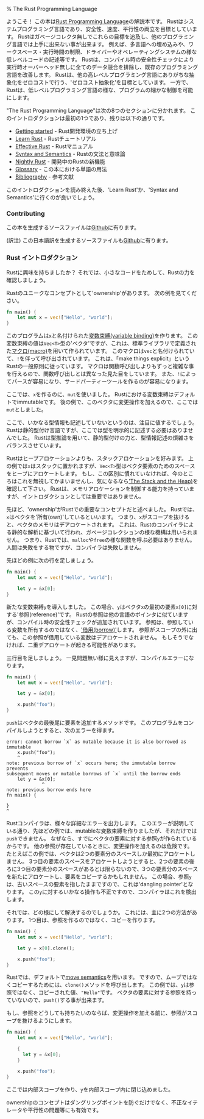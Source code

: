 % The Rust Programming Language

ようこそ！
この本は[Rust Programming Language][rust]の解説本です。
Rustはシステムプログラミング言語であり、安全性、速度、平行性の両立を目標としています。
Rustはガベージコレクタ無しでこれらの目標を追及し、他のプログラミング言語では上手に出来ない事が出来ます。
例えば、多言語への埋め込みや、ワークスペース・実行時間の制限、ドライバーやオペレーティングシステムの様な低レベルコードの記述等です。
Rustは、コンパイル時の安全性チェックにより実行時オーバーヘッド無しに全てのデータ競合を排除し、既存のプログラミング言語を改善します。
Rustは、他の高レベルプログラミング言語にありがちな抽象化をゼロコストで行う、'ゼロコスト抽象化'を目標としています。
一方で、Rustは、低レベルプログラミング言語の様な、プログラムの細かな制御を可能にします。

[rust]: https://www.rust-lang.org/

"The Rust Programming Language"は次の8つのセクションに分かれます。
このイントロダクションは最初の1つであり、残りは以下の通りです。

* [Getting started][gs] - Rust開発環境の立ち上げ
* [Learn Rust][lr] - Rustチュートリアル
* [Effective Rust][er] - Rustマニュアル
* [Syntax and Semantics][ss] - Rustの文法と意味論
* [Nightly Rust][nr] - 開発中のRustの新機能
* [Glossary][gl] - この本における単語の用法
* [Bibliography][bi] - 参考文献

[gs]: getting-started.html
[lr]: learn-rust.html
[er]: effective-rust.html
[ss]: syntax-and-semantics.html
[nr]: nightly-rust.html
[gl]: glossary.html
[bi]: bibliograpy.html

このイントロダクションを読み終えた後、'Learn Rust'か、'Syntax and Semantics'に行くのが良いでしょう。

### Contributing

この本を生成するソースファイルは[Github](https://github.com/rust-lang/rust/tree/master/src/doc/trpl)に有ります。

(訳注) この日本語訳を生成するソースファイルも[Github](https://github.com/rustfanjp/rustdoc/doc/book)に有ります。

### Rust イントロダクション

Rustに興味を持ちましたか？
それでは、小さなコードをためして、Rustの力を確認しましょう。

Rustのユニークなコンセプトとして'ownership'があります。
次の例を見てください。

```rust
fn main() {
    let mut x = vec!["Hello", "world"];
}
```
このプログラムは`x`と名付けられた[変数束縛(variable binding)][var]を作ります。
この変数束縛の値は`Vec<T>`型の'ベクタ'ですが、これは、標準ライブラリで定義された[マクロ(macro)][macro]を用いて作られています。
このマクロは`vec`と名付けられていて、`!`を伴って呼び出されています。
これは、「make things explicit」というRustの一般原則に従っています。
マクロは関数呼び出しよりもずっと複雑な事を行えるので、関数呼び出しとは異なった見た目をしています。
また、`!`によってパースが容易になり、サードパーティーツールを作るのが容易になります。

ここでは、`x`を作るのに、`mut`を使いました。
Rustにおける変数束縛はデフォルトでimmutableです。
後の例で、このベクタに変更操作を加えるので、ここでは`mut`としました。

ここで、いかなる型情報も記述していないというのは、注目に値するでしょう。
Rustは静的型付け言語ですが、ここでは型を明示的に記述する必要はありませんでした。
Rustは型推論を用いて、静的型付けの力と、型情報記述の煩雑さをバランスさせています。

Rustはヒープアロケーションよりも、スタックアロケーションを好みます。
上の例では`x`はスタックに置かれますが、`Vec<T>`型はベクタ要素のためのスペースをヒープにアロケートします。
もし、この区別に慣れていなければ、今のところはこれを無視してかまいませんし、気になるなら['The Stack and the Heap)][heap]を確認して下さい。
Rustは、メモリアロケーションを制御する能力を持っていますが、イントロダクションとしては重要ではありません。

[var]: variable-bindings.html
[macro]: macros.html
[heap]: the-stack-and-the-heap.html

先ほど、'ownership'がRustでの重要なコンセプトだと述べました。
Rustでは、`x`はベクタを'所有(own)'しているといいます。
つまり、`x`がスコープを抜けると、ベクタのメモリはデアロケートされます。
これは、Rustのコンパイラによる静的な解析に基づいて行われ、ガベージコレクションの様な機構は用いられません。
つまり、Rustでは、`malloc`や`free`の様な関数を呼ぶ必要はありません。
人間は失敗をする物ですが、コンパイラは失敗しません。

先ほどの例に次の行を足しましょう。

```rust
fn main() {
    let mut x = vec!["Hello", "world"];

    let y = &x[0];
}
```

新たな変数束縛`y`を導入しました。
この場合、`y`はベクタ`x`の最初の要素`x[0]`に対する'参照(reference)'です。
Rustの参照は他の言語のポインタに似ていますが、コンパイル時の安全性チェックが追加されています。
参照は、参照している変数を所有するのではなく、['借用(borrow)'][borrowing]します。
参照がスコープの外に出ても、この参照が借用している変数はデアロケートされません。
もしそうでなければ、二重デアロケートが起きる可能性があります。

[borrowing]: referencees-and-borrowing.html

三行目を足しましょう。
一見問題無い様に見えますが、コンパイルエラーになります。

```rust
fn main() {
    let mut x = vec!["Hello", "world"];

    let y = &x[0];

    x.push("foo");
}
```

`push`はベクタの最後尾に要素を追加するメソッドです。
このプログラムをコンパイルしようとすると、次のエラーを得ます。

```text
error: cannot borrow `x` as mutable because it is also borrowed as immutable
    x.push("foo");
    ^
note: previous borrow of `x` occurs here; the immutable borrow prevents
subsequent moves or mutable borrows of `x` until the borrow ends
    let y = &x[0];
             ^
note: previous borrow ends here
fn main() {

}
^
```

Rustコンパイラは、様々な詳細なエラーを出力します。
このエラーが説明している通り、先ほどの例では、mutableな変数束縛を作りましたが、それだけでは`push`できません。
なぜなら、すでにベクタの要素に対する参照`y`が作られているからです。
他の参照が存在しているときに、変更操作を加えるのは危険です。
たとえばこの例では、ベクタは2つの要素分のスペースしか最初にアロケートしません。
3つ目の要素のスペースをアロケートしようとすると、2つの要素の後ろに3つ目の要素分のスペースがあるとは限らないので、3つの要素分のスペースを新たにアロケートし、要素をコピーするかもしれません。
この場合、参照`y`は、古いスペースの要素を指したままですので、これは'dangling pointer'となります。
この`y`に対するいかなる操作も不正ですので、コンパイラはこれを検出します。

それでは、どの様にして解決するのでしょうか。
これには、主に2つの方法があります。
1つ目は、参照を作るのではなく、コピーを作ります。

```rust
fn main() {
    let mut x = vec!["Hello", "world"];

    let y = x[0].clone();

    x.push("foo");
}
```

Rustでは、デフォルトで[move semantics][move]を用います。
ですので、ムーブではなくコピーするためには、`clone()`メソッドを呼び出します。
この例では、`y`は参照ではなく、コピーされた値、`"Hello"`です。
ベクタの要素に対する参照を持っていないので、`push()`する事が出来ます。

[move]: ownership.html#move-semantics

もし、参照をどうしても持ちたいのならば、変更操作を加える前に、参照がスコープを抜けるようにします。

```rust
fn main() {
    let mut x = vec!["Hello", "world"];

    {
      let y = &x[0];
    }

    x.push("foo");
}
```

ここでは内部スコープを作り、`y`を内部スコープ内に閉じ込めました。

ownershipのコンセプトはダングリングポイントを防ぐだけでなく、不正なイテレータや平行性の問題等にも有効です。
